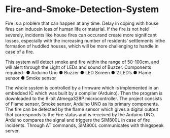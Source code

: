 # Fire-and-Smoke-Detection-System

Fire is a problem that can happen at any time. 
Delay in coping with house ﬁres can inducein loss of human life or material. 
If the ﬁre is not held severely, incidents like house ﬁres can occurand create more signiﬁcant losses, especially with the increasing number of residents’ settlements inthe formation of huddled houses, which will be more challenging to handle in case of a ﬁre.

This system will detect smoke and fire within the range of 50-100cm, and will alert through the Light of LEDs and sound of Buzzer.
Components required-
●	Arduino Uno
●	Buzzer
●	LED Screen
●	2 LED’s
●	Flame sensor 
●	Smoke sensor

The whole system is controlled by a firmware which is implemented in
an embedded IC which was built by a compiler (Arduino). Then the
program is downloaded to the 8-bit Atmega328P microcontroller.
The project consists of Flame sensor, Smoke sensor, Arduino UNO as its primary components.
The fire can be detected by the flame sensor which gives a digital output
that corresponds to the Fire status and is received by the Arduino UNO.
Arduino compares the signal and triggers the SIM800L in case of fire
incidents. Through AT commands, SIM800L communicates with
thingspeak server.
